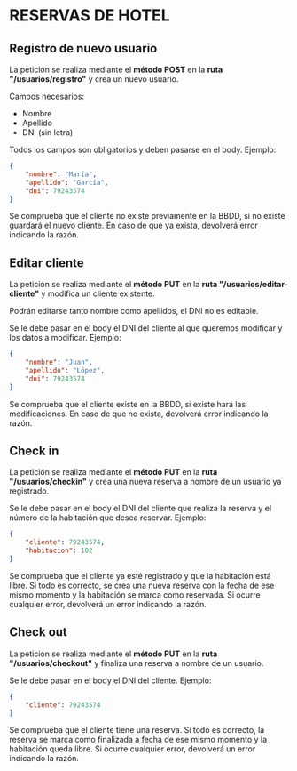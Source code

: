 # RESERVAS DE HOTEL

## Registro de nuevo usuario
La petición se realiza mediante el **método POST** en la **ruta "/usuarios/registro"** y crea un nuevo usuario.

Campos necesarios:
- Nombre
- Apellido
- DNI (sin letra)


Todos los campos son obligatorios y deben pasarse en el body. Ejemplo:

```json
{
    "nombre": "María",
    "apellido": "García",
    "dni": 79243574
}
```

Se comprueba que el cliente no existe previamente en la BBDD, si no existe guardará el nuevo cliente. En caso de que ya exista, devolverá error indicando la razón.


## Editar cliente
La petición se realiza mediante el **método PUT** en la **ruta "/usuarios/editar-cliente"** y modifica un cliente existente.

Podrán editarse tanto nombre como apellidos, el DNI no es editable.

Se le debe pasar en el body el DNI del cliente al que queremos modificar y los datos a modificar. Ejemplo:

```json
{
    "nombre": "Juan",
    "apellido": "López",
    "dni": 79243574
}
```

Se comprueba que el cliente existe en la BBDD, si existe hará las modificaciones. En caso de que no exista, devolverá error indicando la razón.


## Check in
La petición se realiza mediante el **método PUT** en la **ruta "/usuarios/checkin"** y crea una nueva reserva a nombre de un usuario ya registrado.

Se le debe pasar en el body el DNI del cliente que realiza la reserva y el número de la habitación que desea reservar. Ejemplo:
```json
{
    "cliente": 79243574,
    "habitacion": 102
}
```

Se comprueba que el cliente ya esté registrado y que la habitación está libre. Si todo es correcto, se crea una nueva reserva con la fecha de ese mismo momento y la habitación se marca como reservada.
Si ocurre cualquier error, devolverá un error indicando la razón.


## Check out
La petición se realiza mediante el **método PUT** en la **ruta "/usuarios/checkout"** y finaliza una reserva a nombre de un usuario.

Se le debe pasar en el body el DNI del cliente. Ejemplo:
```json
{
    "cliente": 79243574
}
```

Se comprueba que el cliente tiene una reserva. Si todo es correcto, la reserva se marca como finalizada a fecha de ese mismo momento y la habitación queda libre.
Si ocurre cualquier error, devolverá un error indicando la razón.
